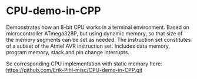 # CPU-demo-in-CPP
Demonstrates how an 8-bit CPU works in a terminal environment. 
Based on microcontroller ATmega328P, but using dynamic memory, so that size of the memory segments can be set as needed.
The instruction set constitutes of a subset of the Atmel AVR instruction set.
Includes data memory, program memory, stack and pin change interrupts.

Se corresponding CPU implementation with static memory here:
https://github.com/Erik-Pihl-misc/CPU-demo-in-CPP.git

